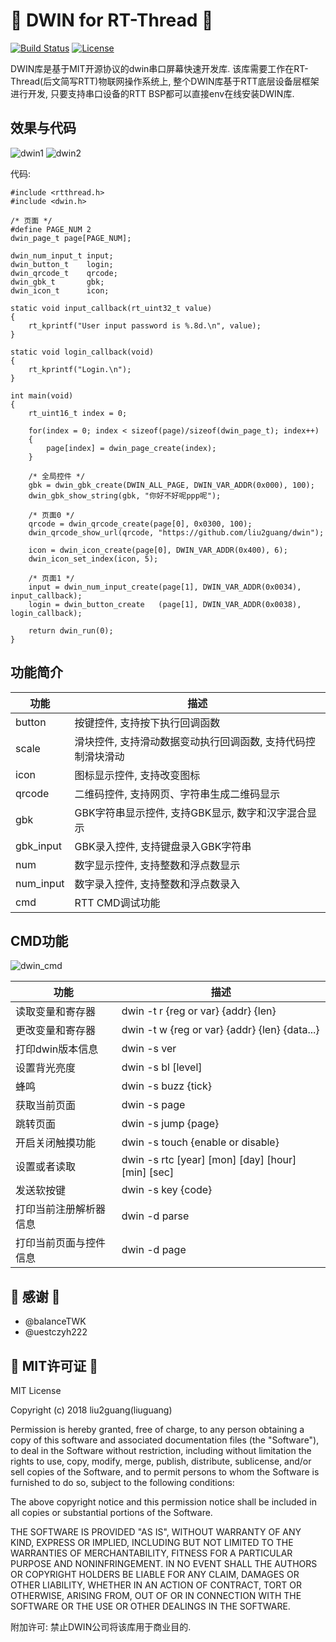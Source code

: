  :tada: DWIN for RT-Thread :tada: 
================

[![Build Status](https://travis-ci.org/liu2guang/dwin.svg?branch=v2.x.x)](https://travis-ci.org/liu2guang/dwin)
[![License](https://img.shields.io/apm/l/vim-mode.svg)](https://github.com/liu2guang/dwin/blob/master/LICENSE)

DWIN库是基于MIT开源协议的dwin串口屏幕快速开发库. 该库需要工作在RT-Thread(后文简写RTT)物联网操作系统上, 整个DWIN库基于RTT底层设备层框架进行开发, 只要支持串口设备的RTT BSP都可以直接env在线安装DWIN库. 

效果与代码
-------------------

![dwin1](https://i.imgur.com/sxzFraT.jpg)
![dwin2](https://i.imgur.com/CyAndSV.jpg)

代码: 
~~~
#include <rtthread.h> 
#include <dwin.h>

/* 页面 */ 
#define PAGE_NUM 2
dwin_page_t page[PAGE_NUM]; 

dwin_num_input_t input; 
dwin_button_t    login; 
dwin_qrcode_t    qrcode; 
dwin_gbk_t       gbk; 
dwin_icon_t      icon; 

static void input_callback(rt_uint32_t value)
{
    rt_kprintf("User input password is %.8d.\n", value); 
}

static void login_callback(void)
{
    rt_kprintf("Login.\n");
}

int main(void)
{
    rt_uint16_t index = 0; 
    
    for(index = 0; index < sizeof(page)/sizeof(dwin_page_t); index++)
    {
        page[index] = dwin_page_create(index); 
    }
    
    /* 全局控件 */ 
    gbk = dwin_gbk_create(DWIN_ALL_PAGE, DWIN_VAR_ADDR(0x000), 100); 
    dwin_gbk_show_string(gbk, "你好不好呢ppp呢"); 
    
    /* 页面0 */ 
    qrcode = dwin_qrcode_create(page[0], 0x0300, 100); 
    dwin_qrcode_show_url(qrcode, "https://github.com/liu2guang/dwin"); 
    
    icon = dwin_icon_create(page[0], DWIN_VAR_ADDR(0x400), 6); 
    dwin_icon_set_index(icon, 5); 
    
    /* 页面1 */ 
    input = dwin_num_input_create(page[1], DWIN_VAR_ADDR(0x0034), input_callback); 
    login = dwin_button_create   (page[1], DWIN_VAR_ADDR(0x0038), login_callback); 
    
    return dwin_run(0); 
}
~~~

功能简介
-------------------

 功能 | 描述  
 ---- | ----
 button | 按键控件, 支持按下执行回调函数
 scale | 滑块控件, 支持滑动数据变动执行回调函数, 支持代码控制滑块滑动
 icon | 图标显示控件, 支持改变图标 
 qrcode | 二维码控件, 支持网页、字符串生成二维码显示
 gbk | GBK字符串显示控件, 支持GBK显示, 数字和汉字混合显示
 gbk_input | GBK录入控件, 支持键盘录入GBK字符串
 num | 数字显示控件, 支持整数和浮点数显示
 num_input| 数字录入控件, 支持整数和浮点数录入
 cmd | RTT CMD调试功能

CMD功能
-------------------

![dwin_cmd](https://i.imgur.com/FBmmMf1.png)

 功能 | 描述  
 ---- | ----
 读取变量和寄存器 | dwin -t r {reg or var} {addr} {len} 
 更改变量和寄存器 | dwin -t w {reg or var} {addr} {len} {data...} 
 打印dwin版本信息 | dwin -s ver 
 设置背光亮度 | dwin -s bl [level] 
 蜂鸣 | dwin -s buzz {tick}
 获取当前页面 | dwin -s page 
 跳转页面 | dwin -s jump {page}
 开启关闭触摸功能 | dwin -s touch {enable or disable}
 设置或者读取 | dwin -s rtc [year] [mon] [day] [hour] [min] [sec] 
 发送软按键 | dwin -s key {code} 
 打印当前注册解析器信息 | dwin -d parse 
 打印当前页面与控件信息 | dwin -d page 

:tada: 感谢 :tada: 
-------------------

- @balanceTWK
- @uestczyh222

:tada: MIT许可证 :tada: 
-------------------

MIT License

Copyright (c) 2018 liu2guang(liuguang)

Permission is hereby granted, free of charge, to any person obtaining a copy
of this software and associated documentation files (the "Software"), to deal
in the Software without restriction, including without limitation the rights
to use, copy, modify, merge, publish, distribute, sublicense, and/or sell
copies of the Software, and to permit persons to whom the Software is
furnished to do so, subject to the following conditions:

The above copyright notice and this permission notice shall be included in all
copies or substantial portions of the Software.

THE SOFTWARE IS PROVIDED "AS IS", WITHOUT WARRANTY OF ANY KIND, EXPRESS OR
IMPLIED, INCLUDING BUT NOT LIMITED TO THE WARRANTIES OF MERCHANTABILITY,
FITNESS FOR A PARTICULAR PURPOSE AND NONINFRINGEMENT. IN NO EVENT SHALL THE
AUTHORS OR COPYRIGHT HOLDERS BE LIABLE FOR ANY CLAIM, DAMAGES OR OTHER
LIABILITY, WHETHER IN AN ACTION OF CONTRACT, TORT OR OTHERWISE, ARISING FROM,
OUT OF OR IN CONNECTION WITH THE SOFTWARE OR THE USE OR OTHER DEALINGS IN THE
SOFTWARE.

附加许可: 禁止DWIN公司将该库用于商业目的. 	
